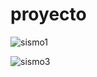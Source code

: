 # proyecto
![sismo1](https://github.com/clictu/proyecto/assets/163079569/d7b33414-e172-4169-9c45-c678937d9747)

![sismo3](https://github.com/clictu/Taller01Sismos.java./assets/163079569/da98cea6-2c26-49ca-b86a-cf658c079147)
